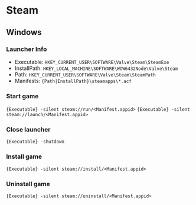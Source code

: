 # Steam

## Windows

### Launcher Info

- Executable:
  `HKEY_CURRENT_USER\SOFTWARE\Valve\Steam\SteamExe`
- InstallPath:
  `HKEY_LOCAL_MACHINE\SOFTWARE\WOW6432Node\Valve\Steam`
- Path:
  `HKEY_CURRENT_USER\SOFTWARE\Valve\Steam\SteamPath`
- Manifests:
  `{Path|InstallPath}\steamapps\*.acf`

### Start game

`{Executable} -silent steam://run/<Manifest.appid>`
`{Executable} -silent steam://launch/<Manifest.appid>`

### Close launcher

`{Executable} -shutdown`

### Install game

`{Executable} -silent steam://install/<Manifest.appid>`

### Uninstall game

`{Executable} -silent steam://uninstall/<Manifest.appid>`
